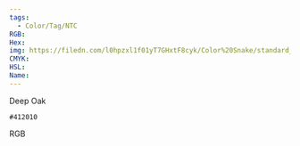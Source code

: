 ```yaml
---
tags:
  - Color/Tag/NTC
RGB:
Hex:
img: https://filedn.com/l0hpzxl1f01yT7GHxtF8cyk/Color%20Snake/standard_csv_to_svg/%23/412010.svg
CMYK:
HSL:
Name:
---
```

Deep Oak
```palette
#412010
```
RGB
